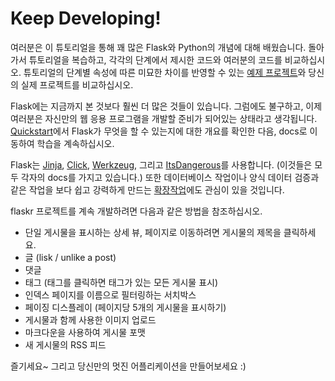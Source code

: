 
Keep Developing!
=====================

여러분은 이 튜토리얼을 통해 꽤 많은 Flask와 Python의 개념에 대해 배웠습니다. 돌아가서 튜토리얼을 복습하고, 각각의 단계에서 제시한 코드와 여러분의 코드를 비교하십시오. 튜토리얼의 단계별 속성에 따른 미묘한 차이를 반영할 수 있는 [예제 프로젝트](https://github.com/pallets/flask/tree/master/examples/tutorial)와 당신의 실제 프로젝트를 비교하십시오.

Flask에는 지금까지 본 것보다 훨씬 더 많은 것들이 있습니다. 그럼에도 불구하고, 이제 여러분은 자신만의 웹 응용 프로그램을 개발할 준비가 되어있는 상태라고 생각됩니다. [Quickstart](https://flask.palletsprojects.com/en/1.1.x/quickstart/#quickstart)에서 Flask가 무엇을 할 수 있는지에 대한 개요를 확인한 다음, docs로 이동하여 학습을 계속하십시오.

Flask는 [Jinja](https://palletsprojects.com/p/jinja/), [Click](https://palletsprojects.com/p/click/), [Werkzeug](https://palletsprojects.com/p/werkzeug/), 그리고 [ItsDangerous](ItsDangerous)를 사용합니다. (이것들은 모두 각자의 docs를 가지고 있습니다.) 또한 데이터베이스 작업이나 양식 데이터 검증과 같은 작업을 보다 쉽고 강력하게 만드는 [확장작업](https://flask.palletsprojects.com/en/1.1.x/extensions/#extensions)에도 관심이 있을 것입니다.

flaskr 프로젝트를 계속 개발하려면 다음과 같은 방법을 참조하십시오.
* 단일 게시물을 표시하는 상세 뷰, 페이지로 이동하려면 게시물의 제목을 클릭하세요.
* 글 (lisk / unlike a post)
* 댓글
* 태그 (태그를 클릭하면 태그가 있는 모든 게시물 표시)
* 인덱스 페이지를 이름으로 필터링하는 서치박스
* 페이징 디스플레이 (페이지당 5개의 게시물을 표시하기)
* 게시물과 함께 사용한 이미지 업로드
* 마크다운을 사용하여 게시물 포맷
* 새 게시물의 RSS 피드

즐기세요~ 그리고 당신만의 멋진 어플리케이션을 만들어보세요 :)